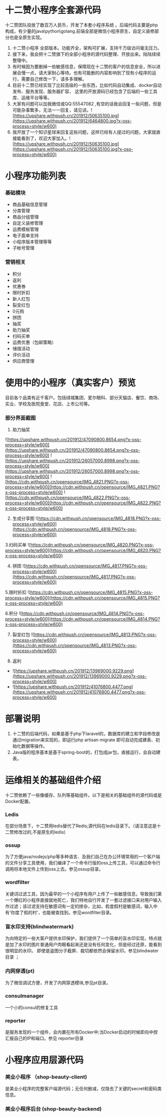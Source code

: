 # 十二赞小程序全套源代码

十二赞团队投放了数百万人民币，开发了本套小程序系统 。后端代码主要是php构成，有少量的java\python\golang.前端全部是微信小程序原生，自定义装修部分也是全原生实现。

1. 十二赞小程序 全部版本。功能齐全，架构可扩展，支持千万级访问毫无压力。
2. 接下来，我会把十二赞旗下的全部小程序的源代码整理、开放出来。陆陆续续整理中。
3. 有时候因为要删掉一些敏感信息，保障现在十二赞的客户的信息安全，所以进展会慢一点，请大家耐心等待。也有可能删的内容影响到了现有小程序的运行，需要自己修改一下，请多多理解。
4. 目前十二赞已经实现了比较高级的一些东西，比如代码自动集成、docker自动发布、服务发现、服务器扩容， 这里的开放源码已经包含了后端的一些工具库、运维平台等等。
4. 大家有问题可以加我微信或QQ:55547082 ,有空的话我会回复一些问题，但是可能杂事繁多，无法一一回复，请见谅。![https://upshare.withpush.cn/201912/50635100.jpg](https://upshare.withpush.cn/201912/6464800.jpg?x-oss-process=style/w600)
5. 我开放了一个知识星球来回复这些问题，这样已经有人提过的问题，大家就直接能看到了，欢迎大家加入。![https://upshare.withpush.cn/201912/50635100.jpg](https://upshare.withpush.cn/201912/50635100.jpg?x-oss-process=style/w600)





# 小程序功能列表

### 基础模块

- 商品基础信息管理
- 分类管理
- 商品分组管理
- 自定义装修管理
- 运费模板管理
- 电子面单支持
- 小程序版本管理等等
- 子帐号管理

### 营销相关

- 积分
- 返利
- 优惠券
- 限时折扣
- 新人红包
- 裂变红包
- 0元购
- 拼团
- 抽奖
- 助力抽奖
- 扫码买单
- 运费优惠（包邮策略）
- 储值活动
- 评价活动
- 供应商管理

# 使用中的小程序（真实客户）预览

目前各个品类有近千客户。包括绿城集团、爱尔眼科、部分天猫店、餐饮、商场、实业、学校及医院食堂、花店、上市公司等。



###  部分界面截图

1. 助力抽奖

![https://upshare.withpush.cn/201912/47090800.8654.png?x-oss-process=style/w600](https://upshare.withpush.cn/201912/47090800.8654.png?x-oss-process=style/w600)
![https://upshare.withpush.cn/201912/26057000.8998.png?x-oss-process=style/w600](https://upshare.withpush.cn/201912/26057000.8998.png?x-oss-process=style/w600)
![https://cdn.withpush.cn/opensource/IMG_4821.PNG?x-oss-process=style/w600](https://cdn.withpush.cn/opensource/IMG_4821.PNG?x-oss-process=style/w600)
![https://cdn.withpush.cn/opensource/IMG_4822.PNG?x-oss-process=style/w600](https://cdn.withpush.cn/opensource/IMG_4822.PNG?x-oss-process=style/w600)


2. 生成分享图
![https://cdn.withpush.cn/opensource/IMG_4818.PNG?x-oss-process=style/w600](https://cdn.withpush.cn/opensource/IMG_4818.PNG?x-oss-process=style/w600)

3.扫码买单
![https://cdn.withpush.cn/opensource/IMG_4820.PNG?x-oss-process=style/w600](https://cdn.withpush.cn/opensource/IMG_4820.PNG?x-oss-process=style/w600)

4. 拼团
![https://cdn.withpush.cn/opensource/IMG_4817.PNG?x-oss-process=style/w600](https://cdn.withpush.cn/opensource/IMG_4817.PNG?x-oss-process=style/w600)

5.限时折扣
![https://cdn.withpush.cn/opensource/IMG_4815.PNG?x-oss-process=style/w600](https://cdn.withpush.cn/opensource/IMG_4815.PNG?x-oss-process=style/w600)

6.积分
![https://cdn.withpush.cn/opensource/IMG_4814.PNG?x-oss-process=style/w600](https://cdn.withpush.cn/opensource/IMG_4814.PNG?x-oss-process=style/w600)

7. 裂变红包
![https://cdn.withpush.cn/opensource/IMG_4813.PNG?x-oss-process=style/w600](https://cdn.withpush.cn/opensource/IMG_4813.PNG?x-oss-process=style/w600)

8. 返利
- ![https://upshare.withpush.cn/201912/13969000.9229.png](https://upshare.withpush.cn/201912/13969000.9229.png?x-oss-process=style/w600)
- ![https://upshare.withpush.cn/201912/41076800.4477.png](https://upshare.withpush.cn/201912/41076800.4477.png?x-oss-process=style/w600)

# 部署说明

1. 十二赞的后端代码，如果是基于php下laravel的，数据库的建立和字段修改是通过migration来实现的，即运行php artisan migrate 即可自动完成建表、初始化数据等操作。
2. Java版的程序基本是基于spring-boot的，打包成jar包，直接运行，会自动建表。

# 运维相关的基础组件介绍
十二赞依赖了一些像缓存、队列等基础组件。以下是相关的基础组件的源代码或是Docker配置。

### Ledis
在部分场景下，十二赞用ledis替代了Redis;源代码在ledis目录下。（请注意这是十二赞修改过的,不是原生的ledis)

### ossup
为了方便java/nodejs/php等多种语言、及我们自己在办公环境常用的一个客户端的文件分享工具使用，我们编译了一个命令行版的oss上传工具，可以通过命令行调用将本地文件上传到oss上去。参见ossup目录。

### wordfilter
关键词过滤工具，因为最早的一个小程序有用户上传了一些敏感信息，导致我们第一个爆红的小程序直接就地死亡，我们特地自行开发了一套过滤接口来对用户输入作过滤；该过滤支持在敏感词有一定的掺杂，比如，若度假村是敏感词，输入中有‘你度了假的村’，也能被查找到。参见wordfilter目录。

### 盲水印支持(blindwatermark)
为向特定的一些大客户提供水印保护，我们提供了一个简单的盲水印实现，特点就是加了水印的图片普通用户肉眼看起来还是没有任何变化，但是经过还原，能看到很明显的水印。
即使是盗图分子截屏、裁切都依然会保留水印。参见blindwater目录 ；

### 内网穿透(pt)
为了微信调试方便，开发了内网穿透模块,参见pt目录。

### consulmanager 
一个小的consul的修复工具

### reporter
是服务发现的一个组件，会内置在所有Docker中;当Docker启动的时候即向中控汇报自己的IP和端口。参见 reporter目录 


# 小程序应用层源代码

### 美业小程序 （shop-beauty-client)
是美业小程序的完整客户端源代码；无任何删减，仅隐去了关键的secret和密码类信息。

### 美业小程序后台 (shop-beauty-backend)



